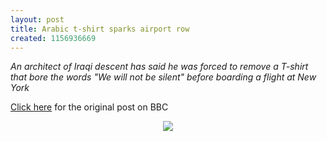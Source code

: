 ```yaml
---
layout: post
title: Arabic t-shirt sparks airport row
created: 1156936669
---
```

<div dir="ltr">
<cite>An architect of Iraqi descent has said he was forced to remove a T-shirt that bore the words "We will not be silent" before boarding a flight at New York</cite>

<a href="http://news.bbc.co.uk/2/hi/americas/5297822.stm">Click here</a> for the original post on BBC
</div>
<div align=center><img src="http://newsimg.bbc.co.uk/media/images/42028000/jpg/_42028918_arabicap.jpg"></img></div>
